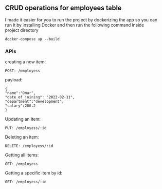 ## CRUD operations for employees table

I made it easier for you to run the project by dockerizing the app
so you can run it by installing Docker and then run the following 
command inside project directory

``docker-compose up --build``

### APIs

creating a new item:

``
POST: /employess
``

payload:

```
{
"name":"Omar",
"date_of_joining": "2022-02-11",
"department":"development",
"salary":200.2
}
```

Updating an item:

``
PUT: /employess/:id
``

Deleting an item:

``
DELETE: /employess/:id
``

Getting all items:

``
GET: /employess
``

Getting a specific item by id:

``
GET: /employess/:id
``